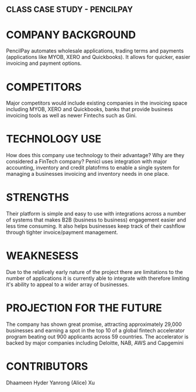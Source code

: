 ## CLASS CASE STUDY - PENCILPAY

# COMPANY BACKGROUND
PencilPay automates wholesale applications, trading terms and payments (applications like MYOB, XERO and Quickbooks). It allows for quicker, easier invoicing and payment options.

# COMPETITORS
Major competitors would include existing companies in the invoicing space including MYOB, XERO and Quickbooks, banks that provide business invoicing tools as well as newer Fintechs such as Gini. 

# TECHNOLOGY USE
How does this company use technology to their advantage? Why are they considered a FinTech company?
Penicl uses integration with major accounting, inventory and credit platofrms to enable a single system for managing a businesses invoicing and inventory needs in one place.

# STRENGTHS
Their platform is simple and easy to use with integrations across a number of systems that makes B2B (business to business) engagement easier and less time consuming. It also helps businesses keep track of their cashflow through tighter invoice/payment management. 

# WEAKNESESS
Due to the relatively early nature of the project there are limitations to the number of applications it is currently able to integrate with therefore limiting it's ability to appeal to a wider array of businesses.

# PROJECTION FOR THE FUTURE
The company has shown great promise, attracting approximately 29,000 businesses and earning a spot in the top 10 of a global fintech accelerator program beating out 900 applicants across 59 countries. The accelerator is backed by major companies including Deloitte, NAB, AWS and Capgemini

# CONTRIBUTORS
Dhaameen Hyder
Yanrong (Alice) Xu
